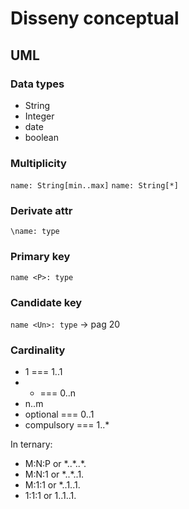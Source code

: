 # Disseny conceptual

## UML

### Data types
* String
* Integer
* date
* boolean

### Multiplicity
`name: String[min..max]`
`name: String[*]`

### Derivate attr
`\name: type`

### Primary key
`name <P>: type`

### Candidate key
`name <Un>: type` -> pag 20

### Cardinality
* 1 === 1..1
* * === 0..n
* n..m
* optional === 0..1
* compulsory === 1..*

In ternary:  
* M:N:P or \*..\*..\*.
* M:N:1 or \*..\*..1.
* M:1:1 or \*..1..1.
* 1:1:1 or 1..1..1.
